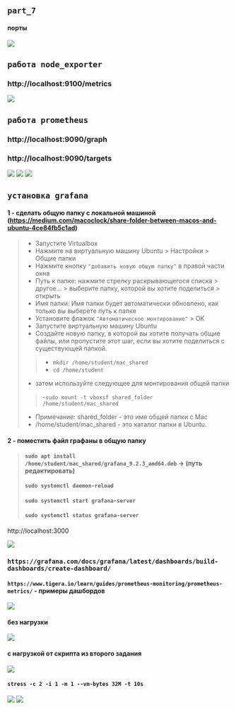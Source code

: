 
## `part_7`
#### порты 
![](../../misc/images/7.03.png)


## `работа node_exporter`
### http://localhost:9100/metrics
![](../../misc/images/7.01.png)

## `работа prometheus`
### http://localhost:9090/graph
### http://localhost:9090/targets
![](../../misc/images/7.02.png)
![](../../misc/images/7.06.png)
![](../../misc/images/7.07.png)


## `установка grafana`
#### 1 - сделать общую папку с локальной машиной (https://medium.com/macoclock/share-folder-between-macos-and-ubuntu-4ce84fb5c1ad)
 > - Запустите Virtualbox
 > - Нажмите на виртуальную машину Ubuntu > Настройки > Общие папки
 > - Нажмите кнопку `"добавить новую общую папку"` в правой части окна
 > - Путь к папке: нажмите стрелку раскрывающегося списка > другое... > выберите папку, которой вы хотите поделиться > открыть
 > - Имя папки: Имя папки будет автоматически обновлено, как только вы выберете путь к папке
 > - Установите флажок `"Автоматическое монтирование"` > OK
 > - Запустите виртуальную машину Ubuntu
 > - Создайте новую папку, в которой вы хотите получать общие файлы, или пропустите этот шаг, если вы хотите поделиться с существующей папкой.
 >> - `mkdir /home/student/mac_shared`
 >> - `cd /home/student`
 > - затем используйте следующее для монтирования общей папки
 >> -`sudo mount -t vboxsf shared_folder /home/student/mac_shared`
 > - Примечание: shared_folder  - это имя общей папки с Mac
 > - /home/student/mac_shared - это каталог папки в Ubuntu.
#### 2 - поместить файл графаны в общую папку
> #### `sudo apt install /home/student/mac_shared/grafana_9.2.3_amd64.deb` -> (путь редактировать)
> #### `sudo systemctl daemon-reload`
> #### `sudo systemctl start grafana-server`
> #### `sudo systemctl status grafana-server`
http://localhost:3000

![](../../misc/images/7.04.png)

### 
### `https://grafana.com/docs/grafana/latest/dashboards/build-dashboards/create-dashboard/`
#### `https://www.tigera.io/learn/guides/prometheus-monitoring/prometheus-metrics/` - примеры дашбордов
![](../../misc/images/7.05.png)
#### без нагрузки
![](../../misc/images/7.08.png)
#### с нагрузкой от скрипта из второго задания 
![](../../misc/images/7.09.png)
#### `stress -c 2 -i 1 -m 1 --vm-bytes 32M -t 10s`
![](../../misc/images/7.11.png)
![](../../misc/images/7.12.png)
